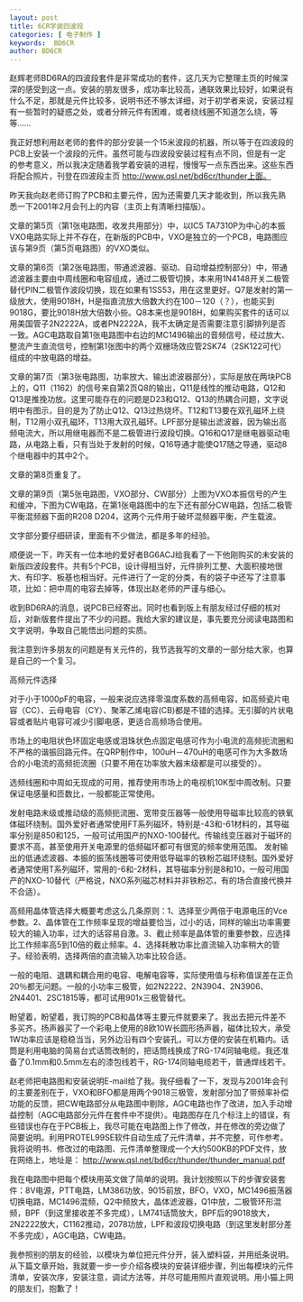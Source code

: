 ```yaml
---
layout: post
title: 6CR学装四波段
categories: [ 电子制作 ]
keywords:  BD6CR
author: BD6CR
---
```


赵辉老师BD6RA的四波段套件是非常成功的套件，这几天为它整理主页的时候深深的感受到这一点。安装的朋友很多，成功率比较高，通联效果比较好，如果说有什么不足，那就是元件比较多，说明书还不够太详细，对于初学者来说，安装过程有一些暂时的疑惑之处，或者分辨元件有困难，或者绕线圈不知道怎么绕，等等……

我正好想利用赵老师的套件的部分安装一个15米波段的机器，所以等于在四波段的PCB上安装一个波段的元件。虽然可能与四波段安装过程有点不同，但是有一定的参考意义，所以我决定随着我学着安装的进程，慢慢写一点东西出来。这些东西将配合照片，刊登在四波段主页
http://www.qsl.net/bd6cr/thunder上面。

昨天我向赵老师订购了PCB和主要元件，因为还需要几天才能收到，所以我先熟悉一下2001年2月会刊上的内容（主页上有清晰扫描版）。

文章的第5页（第1张电路图，收发共用部分）中，以IC5 TA7310P为中心的本振VXO电路实际上并不存在，在新版的PCB中，VXO是独立的一个PCB，电路图应该与第9页（第5页电路图）的VXO类似。

文章的第6页（第2张电路图，带通滤波器、驱动、自动增益控制部分）中，带通滤波器主要由中周线圈和电容组成，通过二极管切换，本来用1N4148开关二极管替代PIN二极管作波段切换，现在如果有1SS53，用在这里更好。Q7是发射的第一级放大，使用9018H，H是指直流放大倍数大约在100－120（？），也能买到9018G，要比9018H放大倍数小些。Q8本来也是9018H，如果购买套件的话可以用美国管子2N2222A，或者PN2222A，我不太确定是否需要注意引脚排列是否一致。AGC电路取自第1张电路图中右边的MC1496输出的音频信号，经过放大、整流产生直流信号，控制第1张图中的两个双栅场效应管2SK74（2SK122可代）组成的中放电路的增益。

文章的第7页（第3张电路图，功率放大、输出滤波器部分），实际是放在两块PCB上的，Q11（1162）的信号来自第2页Q8的输出，Q11是线性的推动电路，Q12和Q13是推挽功放。这里可能存在的问题是D23和Q12、Q13的热耦合问题，文字说明中有图示，目的是为了防止Q12、Q13过热烧坏。T12和T13要在双孔磁环上绕制，T12用小双孔磁环，T13用大双孔磁环。LPF部分是输出滤波器，因为输出高频电流大，所以用继电器而不是二极管进行波段切换。Q16和Q17是继电器驱动电路，从电路上看，只有当处于发射的时候，Q16导通才能使Q17随之导通，驱动8个继电器中的其中2个。

文章的第8页重复了。

文章的第9页（第5张电路图，VXO部分、CW部分）上图为VXO本振信号的产生和缓冲，下图为CW电路，在第1张电路图中的左下还有部分CW电路，包括二极管平衡混频器下面的R208 D204，这两个元件用于破坏混频器平衡，产生载波。

文字部分要仔细研读，里面有不少做法，都是多年的经验。

顺便说一下，昨天有一位本地的爱好者BG6ACJ给我看了一下他刚购买的未安装的新版四波段套件。共有5个PCB，设计得相当好，元件排列工整、大面积接地很大、有印字、板基也相当好。元件进行了一定的分类，有的袋子中还写了注意事项，比如：把中周的电容去掉等，体现出赵老师的严谨与细心。

收到BD6RA的消息，说PCB已经寄出。同时也看到版上有朋友经过仔细的核对后，对新版套件提出了不少的问题。我给大家的建议是，事先要充分阅读电路图和文字说明，争取自己能悟出问题的实质。

我注意到许多朋友的问题是有关元件的，我节选我写的文章的一部分给大家，也算是自己的一个复习。

高频元件选择

对于小于1000pF的电容，一般来说应选择零温度系数的高频电容，如高频瓷片电容（CC）、云母电容（CY）、聚苯乙烯电容(CB)都是不错的选择。无引脚的片状电容或者贴片电容可减少引脚电感，更适合高频场合使用。

市场上的电阻状色环固定电感或泪珠状色点固定电感可作为小电流的高频扼流圈和不严格的谐振回路元件。在QRP制作中，100uH－470uH的电感可作为大多数场合的小电流的高频扼流圈（只要不用在功率放大器末级都是可以接受的）。

选频线圈和中周如无现成的可用，推荐使用市场上的电视机10K型中周改制。只要保证电感量和匝数比，一般都能正常使用。

发射电路末级或推动级的高频扼流圈、宽带变压器等一般使用导磁率比较高的铁氧体磁环绕制。国外爱好者通常使用FT系列磁环，特别是-43和-61材料的，其导磁率分别是850和125，一般可试用国产的NXO-100替代。传输线变压器对于磁环的要求不高，甚至使用开关电源里的低频磁环都可有很宽的频率使用范围。 发射输出的低通滤波器、本振的振荡线圈等可使用低导磁率的铁粉芯磁环绕制。国外爱好者通常使用T系列磁环，常用的-6和-2材料，其导磁率分别是8和10，一般可用国产的NXO-10替代（严格说，NXO系列磁芯材料并非铁粉芯，有的场合直接代换并不合适）。

高频用晶体管选择大概要考虑这么几条原则：1、选择至少两倍于电源电压的Vce参数。2、晶体管在工作频率呈现的增益要恰当，过小的话，同样的输出功率需要较大的输入功率，过大的话容易自激。3、截止频率是晶体管的重要参数，应选择比工作频率高5到10倍的截止频率。4、选择耗散功率比直流输入功率稍大的管子。经验表明，选择两倍的直流输入功率比较合适。

一般的电阻、退耦和耦合用的电容、电解电容等，实际使用值与标称值误差在正负20％都无问题。一般的小功率三极管，如2N2222、2N3904、2N3906、2N4401、2SC1815等，都可试用901x三极管替代。

盼望着，盼望着，我订购的PCB和晶体等主要元件就要来了。我出去把元件差不多买齐。扬声器买了一个彩电上使用的8欧10W长圆形扬声器，磁体比较大，承受1W功率应该是稳稳当当，另外边沿有四个安装孔，可以方便的安装在机箱内。话筒是利用电脑的简易台式话筒改制的，把话筒线换成了RG-174同轴电缆。我还准备了0.1mm和0.5mm左右的漆包线若干，RG-174同轴电缆若干，普通焊线若干。

赵老师把电路图和安装说明E-mail给了我。我仔细看了一下，发现与2001年会刊的主要差别在于，VXO和BFO都是用两个9018三极管，发射部分加了带频率补偿功能的反馈，把CW电路部分从电路图中剔除，AGC电路也作了改进，加入手动增益控制（AGC电路部分元件在套件中不提供）。电路图存在几个标注上的错误，有些错误也存在于PCB板上，我尽可能在电路图上作了修改，并在修改的旁边做了简要说明。利用PROTEL99SE软件自动生成了元件清单，并不完整，可作参考。我将说明书、修改过的电路图、元件清单整理成一个大约500KB的PDF文件，放在网络上，地址是：
<http://www.qsl.net/bd6cr/thunder/thunder_manual.pdf>

我在电路图中把每个模块用英文做了简单的说明。我计划按照以下的步骤安装套件：8V电源，PTT电路，LM386功放，9015前放，BFO，VXO，MC1496振荡器切换电路，MC1496混频，Q2中频放大，晶体滤波器，Q1中放，二极管环形混频，BPF（到这里接收差不多完成），LM741话筒放大，BPF后的9018放大，2N2222放大，C1162推动，2078功放，LPF和波段切换电路（到这里发射部分差不多完成），AGC电路，CW电路。

我参照别的朋友的经验，以模块为单位把元件分开，装入塑料袋，并用纸条说明。从下篇文章开始，我就要一步一步介绍各模块的安装详细步骤，列出每模块的元件清单，安装次序，安装注意，调试方法等，并尽可能用照片直观说明。用小猫上网的朋友们，抱歉了！